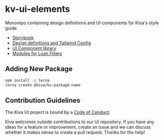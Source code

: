 # kv-ui-elements

Monorepo containing design definitions and UI components for Kiva's style guide.

-   [Storybook](https://main--608b4cf87f686c00213841b1.chromatic.com/?path=/docs/base-styling-primitives--primitives)
-   [Design definitions and Tailwind Config](https://github.com/kiva/kv-ui-elements/tree/main/%40kiva/kv-tokens)
-   [UI Component library](https://github.com/kiva/kv-ui-elements/tree/main/%40kiva/kv-components)
-   [Modules for Loan Filters](https://github.com/kiva/kv-ui-elements/tree/main/%40kiva/kv-loan-filters)

## Adding New Package

```bash
npm install -g lerna
lerna create @kiva/kv-package-name
```

## Contribution Guidelines

The Kiva UI project is bound by a [Code of Conduct](https://github.com/kiva/ui/blob/master/code_of_conduct.md).

Kiva welcomes outside contributions to our UI repository. If you have any ideas for a feature or improvement, create an issue and we can discuss whether it makes sense to create a pull request. Thanks for the help!
